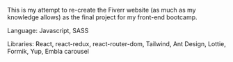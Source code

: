 This is my attempt to re-create the Fiverr website (as much as my knowledge allows) as the final project for my front-end bootcamp.

Language: Javascript, SASS

Libraries: React, react-redux, react-router-dom, Tailwind, Ant Design, Lottie, Formik, Yup, Embla carousel